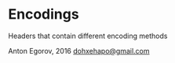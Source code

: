 # Encodings

Headers that contain different encoding methods

Anton Egorov, 2016
dohxehapo@gmail.com
